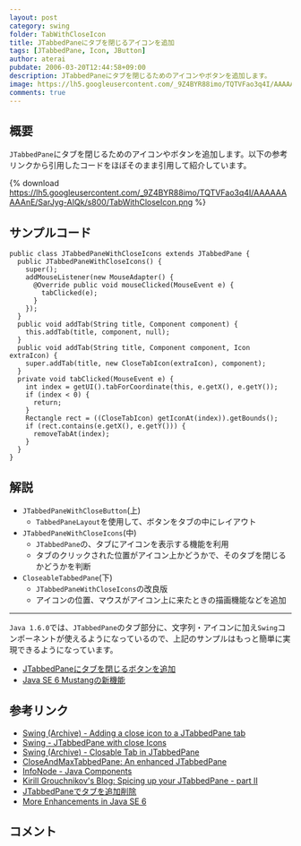 ```yaml
---
layout: post
category: swing
folder: TabWithCloseIcon
title: JTabbedPaneにタブを閉じるアイコンを追加
tags: [JTabbedPane, Icon, JButton]
author: aterai
pubdate: 2006-03-20T12:44:58+09:00
description: JTabbedPaneにタブを閉じるためのアイコンやボタンを追加します。
image: https://lh5.googleusercontent.com/_9Z4BYR88imo/TQTVFao3q4I/AAAAAAAAAnE/SarJyg-AIQk/s800/TabWithCloseIcon.png
comments: true
---
```

## 概要
`JTabbedPane`にタブを閉じるためのアイコンやボタンを追加します。以下の参考リンクから引用したコードをほぼそのまま引用して紹介しています。

{% download https://lh5.googleusercontent.com/_9Z4BYR88imo/TQTVFao3q4I/AAAAAAAAAnE/SarJyg-AIQk/s800/TabWithCloseIcon.png %}

## サンプルコード
<pre class="prettyprint"><code>public class JTabbedPaneWithCloseIcons extends JTabbedPane {
  public JTabbedPaneWithCloseIcons() {
    super();
    addMouseListener(new MouseAdapter() {
      @Override public void mouseClicked(MouseEvent e) {
        tabClicked(e);
      }
    });
  }
  public void addTab(String title, Component component) {
    this.addTab(title, component, null);
  }
  public void addTab(String title, Component component, Icon extraIcon) {
    super.addTab(title, new CloseTabIcon(extraIcon), component);
  }
  private void tabClicked(MouseEvent e) {
    int index = getUI().tabForCoordinate(this, e.getX(), e.getY());
    if (index &lt; 0) {
      return;
    }
    Rectangle rect = ((CloseTabIcon) getIconAt(index)).getBounds();
    if (rect.contains(e.getX(), e.getY())) {
      removeTabAt(index);
    }
  }
}
</code></pre>

## 解説
- `JTabbedPaneWithCloseButton`(上)
    - `TabbedPaneLayout`を使用して、ボタンをタブの中にレイアウト
- `JTabbedPaneWithCloseIcons`(中)
    - `JTabbedPane`の、タブにアイコンを表示する機能を利用
    - タブのクリックされた位置がアイコン上かどうかで、そのタブを閉じるかどうかを判断
- `CloseableTabbedPane`(下)
    - `JTabbedPaneWithCloseIcons`の改良版
    - アイコンの位置、マウスがアイコン上に来たときの描画機能などを追加

<!-- dummy comment line for breaking list -->


- - - -
`Java 1.6.0`では、`JTabbedPane`のタブ部分に、文字列・アイコンに加え`Swing`コンポーネントが使えるようになっているので、上記のサンプルはもっと簡単に実現できるようになっています。

- [JTabbedPaneにタブを閉じるボタンを追加](http://ateraimemo.com/Swing/TabWithCloseButton.html)
- [Java SE 6 Mustangの新機能](http://www.02.246.ne.jp/~torutk/jvm/mustang.html)

<!-- dummy comment line for breaking list -->

## 参考リンク
- [Swing (Archive) - Adding a close icon to a JTabbedPane tab](https://community.oracle.com/thread/1501884)
- [Swing - JTabbedPane with close Icons](https://community.oracle.com/thread/1356993)
- [Swing (Archive) - Closable Tab in JTabbedPane](https://community.oracle.com/thread/1480617)
- [CloseAndMaxTabbedPane: An enhanced JTabbedPane](http://www.javaworld.com/javaworld/jw-09-2004/jw-0906-tabbedpane.html)
- [InfoNode - Java Components](http://www.infonode.net/index.html?itp)
- [Kirill Grouchnikov's Blog: Spicing up your JTabbedPane - part II](http://weblogs.java.net/blog/kirillcool/archive/2005/12/spicing_up_your_1.html)
- [JTabbedPaneでタブを追加削除](http://ateraimemo.com/Swing/TabbedPane.html)
- [More Enhancements in Java SE 6](http://www.oracle.com/technetwork/articles/javase/index-135776.html)

<!-- dummy comment line for breaking list -->

## コメント
